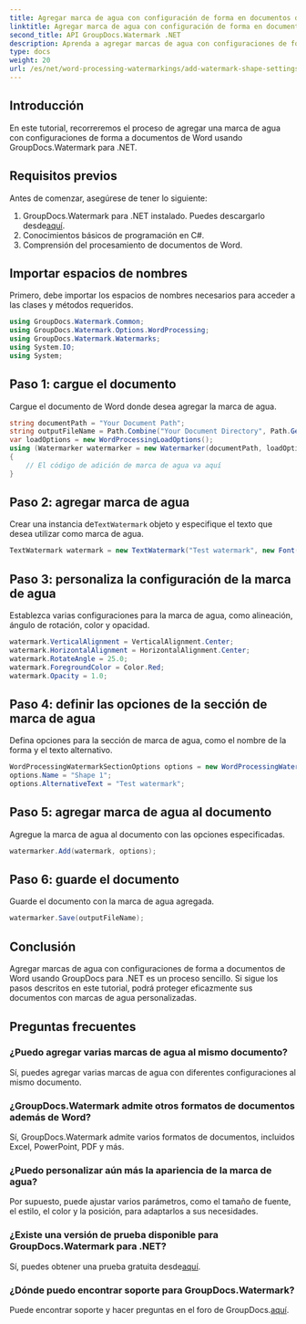 ```yaml
---
title: Agregar marca de agua con configuración de forma en documentos de Word
linktitle: Agregar marca de agua con configuración de forma en documentos de Word
second_title: API GroupDocs.Watermark .NET
description: Aprenda a agregar marcas de agua con configuraciones de forma a documentos de Word usando GroupDocs para .NET. Proteja sus documentos de manera efectiva.
type: docs
weight: 20
url: /es/net/word-processing-watermarkings/add-watermark-shape-settings-word-docs/
---
```

## Introducción
En este tutorial, recorreremos el proceso de agregar una marca de agua con configuraciones de forma a documentos de Word usando GroupDocs.Watermark para .NET.
## Requisitos previos
Antes de comenzar, asegúrese de tener lo siguiente:
1.  GroupDocs.Watermark para .NET instalado. Puedes descargarlo desde[aquí](https://releases.groupdocs.com/Watermark/net/).
2. Conocimientos básicos de programación en C#.
3. Comprensión del procesamiento de documentos de Word.

## Importar espacios de nombres
Primero, debe importar los espacios de nombres necesarios para acceder a las clases y métodos requeridos.
```csharp
using GroupDocs.Watermark.Common;
using GroupDocs.Watermark.Options.WordProcessing;
using GroupDocs.Watermark.Watermarks;
using System.IO;
using System;
```
## Paso 1: cargue el documento
Cargue el documento de Word donde desea agregar la marca de agua.
```csharp
string documentPath = "Your Document Path";
string outputFileName = Path.Combine("Your Document Directory", Path.GetFileName(documentPath));
var loadOptions = new WordProcessingLoadOptions();
using (Watermarker watermarker = new Watermarker(documentPath, loadOptions))
{
    // El código de adición de marca de agua va aquí
}
```
## Paso 2: agregar marca de agua
 Crear una instancia de`TextWatermark` objeto y especifique el texto que desea utilizar como marca de agua.
```csharp
TextWatermark watermark = new TextWatermark("Test watermark", new Font("Arial", 19));
```
## Paso 3: personaliza la configuración de la marca de agua
Establezca varias configuraciones para la marca de agua, como alineación, ángulo de rotación, color y opacidad.
```csharp
watermark.VerticalAlignment = VerticalAlignment.Center;
watermark.HorizontalAlignment = HorizontalAlignment.Center;
watermark.RotateAngle = 25.0;
watermark.ForegroundColor = Color.Red;
watermark.Opacity = 1.0;
```
## Paso 4: definir las opciones de la sección de marca de agua
Defina opciones para la sección de marca de agua, como el nombre de la forma y el texto alternativo.
```csharp
WordProcessingWatermarkSectionOptions options = new WordProcessingWatermarkSectionOptions();
options.Name = "Shape 1";
options.AlternativeText = "Test watermark";
```
## Paso 5: agregar marca de agua al documento
Agregue la marca de agua al documento con las opciones especificadas.
```csharp
watermarker.Add(watermark, options);
```
## Paso 6: guarde el documento
Guarde el documento con la marca de agua agregada.
```csharp
watermarker.Save(outputFileName);
```

## Conclusión
Agregar marcas de agua con configuraciones de forma a documentos de Word usando GroupDocs para .NET es un proceso sencillo. Si sigue los pasos descritos en este tutorial, podrá proteger eficazmente sus documentos con marcas de agua personalizadas.
## Preguntas frecuentes
### ¿Puedo agregar varias marcas de agua al mismo documento?
Sí, puedes agregar varias marcas de agua con diferentes configuraciones al mismo documento.
### ¿GroupDocs.Watermark admite otros formatos de documentos además de Word?
Sí, GroupDocs.Watermark admite varios formatos de documentos, incluidos Excel, PowerPoint, PDF y más.
### ¿Puedo personalizar aún más la apariencia de la marca de agua?
Por supuesto, puede ajustar varios parámetros, como el tamaño de fuente, el estilo, el color y la posición, para adaptarlos a sus necesidades.
### ¿Existe una versión de prueba disponible para GroupDocs.Watermark para .NET?
 Sí, puedes obtener una prueba gratuita desde[aquí](https://releases.groupdocs.com/).
### ¿Dónde puedo encontrar soporte para GroupDocs.Watermark?
 Puede encontrar soporte y hacer preguntas en el foro de GroupDocs.[aquí](https://forum.groupdocs.com/c/watermark/19).